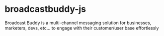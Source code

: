# broadcastbuddy-js
Broadcast Buddy is a multi-channel messaging solution for businesses, marketers, devs, etc... to engage with their customer/user base effortlessly

